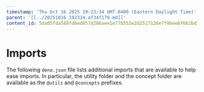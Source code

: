 ```yaml
---
timestamp: 'Thu Oct 16 2025 19:23:34 GMT-0400 (Eastern Daylight Time)'
parent: '[[../20251016_192334.af34f179.md]]'
content_id: 5da05fda588fd6ed057d206aee1e77b552e2d2517126e7f9bee6f662bd7c0afe
---
```


# Imports

The following `deno.json` file lists additional imports that are available to help ease imports. In particular, the utility folder and the concept folder are available as the `@utils` and `@concepts` prefixes.

